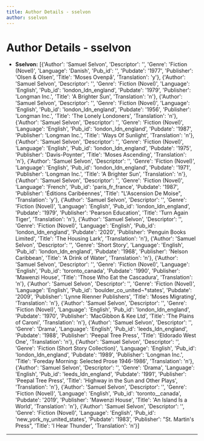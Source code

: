 ```yaml
---
title: Author Details - sselvon
author: sselvon
---
```


# Author Details - sselvon

<ul>
    <li><strong>Sselvon:</strong> [{'Author': 'Samuel Selvon', 'Descriptor': '', 'Genre': 'Fiction (Novel)', 'Language': 'Danish', 'Pub_id': '', 'Pubdate': '1977', 'Publisher': 'Olsen & Olsen', 'Title': 'Moses Ovenpå', 'Translation': 'y'}, {'Author': 'Samuel Selvon', 'Descriptor': '', 'Genre': 'Fiction (Novel)', 'Language': 'English', 'Pub_id': 'london_ldn_england', 'Pubdate': '1979', 'Publisher': 'Longman Inc.', 'Title': 'A Brighter Sun', 'Translation': 'n'}, {'Author': 'Samuel Selvon', 'Descriptor': '', 'Genre': 'Fiction (Novel)', 'Language': 'English', 'Pub_id': 'london_ldn_england', 'Pubdate': '1956', 'Publisher': 'Longman Inc.', 'Title': 'The Lonely Londoners', 'Translation': 'n'}, {'Author': 'Samuel Selvon', 'Descriptor': '', 'Genre': 'Fiction (Novel)', 'Language': 'English', 'Pub_id': 'london_ldn_england', 'Pubdate': '1987', 'Publisher': 'Longman Inc.', 'Title': 'Ways Of Sunlight', 'Translation': 'n'}, {'Author': 'Samuel Selvon', 'Descriptor': '', 'Genre': 'Fiction (Novel)', 'Language': 'English', 'Pub_id': 'london_ldn_england', 'Pubdate': '1975', 'Publisher': 'Davis-Poynter', 'Title': 'Moses Ascending', 'Translation': 'n'}, {'Author': 'Samuel Selvon', 'Descriptor': '', 'Genre': 'Fiction (Novel)', 'Language': 'English', 'Pub_id': 'london_ldn_england', 'Pubdate': '1971', 'Publisher': 'Longman Inc.', 'Title': 'A Brighter Sun', 'Translation': 'n'}, {'Author': 'Samuel Selvon', 'Descriptor': '', 'Genre': 'Fiction (Novel)', 'Language': 'French', 'Pub_id': 'paris_fr_france', 'Pubdate': '1987', 'Publisher': 'Éditions Caribéennes', 'Title': "L'Ascension De Moise", 'Translation': 'y'}, {'Author': 'Samuel Selvon', 'Descriptor': '', 'Genre': 'Fiction (Novel)', 'Language': 'English', 'Pub_id': 'london_ldn_england', 'Pubdate': '1979', 'Publisher': 'Pearson Education', 'Title': 'Turn Again Tiger', 'Translation': 'n'}, {'Author': 'Samuel Selvon', 'Descriptor': '', 'Genre': 'Fiction (Novel)', 'Language': 'English', 'Pub_id': 'london_ldn_england', 'Pubdate': '2020', 'Publisher': 'Penguin Books Limited', 'Title': 'The Housing Lark', 'Translation': 'n'}, {'Author': 'Samuel Selvon', 'Descriptor': '', 'Genre': 'Short Story', 'Language': 'English', 'Pub_id': 'london_ldn_england', 'Pubdate': '1968', 'Publisher': 'Nelson Caribbean', 'Title': 'A Drink of Water', 'Translation': 'n'}, {'Author': 'Samuel Selvon', 'Descriptor': '', 'Genre': 'Fiction (Novel)', 'Language': 'English', 'Pub_id': 'toronto_canada', 'Pubdate': '1990', 'Publisher': 'Mawenzi House', 'Title': 'Those Who Eat the Cascadura', 'Translation': 'n'}, {'Author': 'Samuel Selvon', 'Descriptor': '', 'Genre': 'Fiction (Novel)', 'Language': 'English', 'Pub_id': 'boulder_co_united¬†states', 'Pubdate': '2009', 'Publisher': 'Lynne Rienner Publishers', 'Title': 'Moses Migrating', 'Translation': 'n'}, {'Author': 'Samuel Selvon', 'Descriptor': '', 'Genre': 'Fiction (Novel)', 'Language': 'English', 'Pub_id': 'london_ldn_england', 'Pubdate': '1970', 'Publisher': 'MacGibbon & Kee Ltd', 'Title': 'The Plains of Caroni', 'Translation': 'n'}, {'Author': 'Samuel Selvon', 'Descriptor': '', 'Genre': 'Drama', 'Language': 'English', 'Pub_id': 'leeds_ldn_england', 'Pubdate': '1988', 'Publisher': 'Peepal Tree Press', 'Title': 'Eldorado West One', 'Translation': 'n'}, {'Author': 'Samuel Selvon', 'Descriptor': '', 'Genre': 'Fiction (Short Story Collection)', 'Language': 'English', 'Pub_id': 'london_ldn_england', 'Pubdate': '1989', 'Publisher': 'Longman Inc.', 'Title': 'Foreday Morning: Selected Prose 1946-1986', 'Translation': 'n'}, {'Author': 'Samuel Selvon', 'Descriptor': '', 'Genre': 'Drama', 'Language': 'English', 'Pub_id': 'leeds_ldn_england', 'Pubdate': '1991', 'Publisher': 'Peepal Tree Press', 'Title': 'Highway in the Sun and Other Plays', 'Translation': 'n'}, {'Author': 'Samuel Selvon', 'Descriptor': '', 'Genre': 'Fiction (Novel)', 'Language': 'English', 'Pub_id': 'toronto__canada', 'Pubdate': '2019', 'Publisher': 'Mawenzi House', 'Title': 'An Island Is a World', 'Translation': 'n'}, {'Author': 'Samuel Selvon', 'Descriptor': '', 'Genre': 'Fiction (Novel)', 'Language': 'English', 'Pub_id': 'new_york_ny_united_states', 'Pubdate': '1983', 'Publisher': "St. Martin's Press", 'Title': 'I Hear Thunder', 'Translation': 'n'}]</li>
</ul>
<hr>